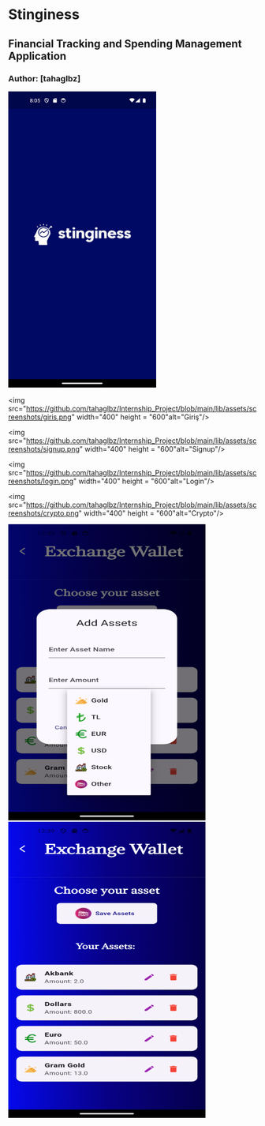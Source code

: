 # Stinginess

## Financial Tracking and Spending Management Application

### Author: [tahaglbz]

<img src="https://github.com/tahaglbz/Internship_Project/blob/main/lib/assets/screenshots/splash.png" width="300" height = "600" alt="Splash Screen"/>

<img src="https://github.com/tahaglbz/Internship_Project/blob/main/lib/assets/screenshots/giris.png" width="400" height = "600"alt="Giriş"/>

<img src="https://github.com/tahaglbz/Internship_Project/blob/main/lib/assets/screenshots/signup.png" width="400" height = "600"alt="Signup"/>

<img src="https://github.com/tahaglbz/Internship_Project/blob/main/lib/assets/screenshots/login.png" width="400" height = "600"alt="Login"/>

<img src="https://github.com/tahaglbz/Internship_Project/blob/main/lib/assets/screenshots/crypto.png" width="400" height = "600"alt="Crypto"/>

<img src="https://github.com/tahaglbz/Internship_Project/blob/main/lib/assets/screenshots/exchangeDialog.png" width="400" height = "600" alt="Exchange Dialog"/>

<img src="https://github.com/tahaglbz/Internship_Project/blob/main/lib/assets/screenshots/excWallet.png" width="400" height = "600" alt="Wallet"/>
